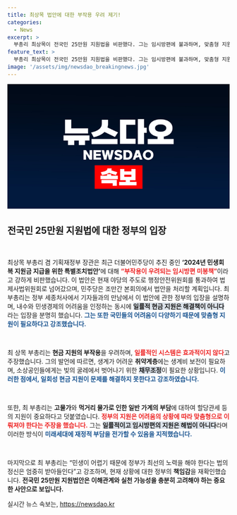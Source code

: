 ```yaml
---
title: 최상목 법안에 대한 부작용 우려 제기!
categories:
  - News
excerpt: >
  부총리 최상목이 전국민 25만원 지원법을 비판했다. 그는 임시방편에 불과하며, 맞춤형 지원이 필요하다고 강조했다. 재정 부담 문제도 언급하며, 진정한 민생 회복을 위한 대안을 촉구하는 그의 목소리에 귀 기울여야 할 때!
feature_text: >
  부총리 최상목이 전국민 25만원 지원법을 비판했다. 그는 임시방편에 불과하며, 맞춤형 지원이 필요하다고 강조했다. 재정 부담 문제도 언급하며, 진정한 민생 회복을 위한 대안을 촉구하는 그의 목소리에 귀 기울여야 할 때!
image: '/assets/img/newsdao_breakingnews.jpg'
---
```


<p><img src="/assets/img/newsdao_breakingnews.jpg" alt="cryptoinkorea 속보" /></p>

<h2 data-ke-size="size26">전국민 25만원 지원법에 대한 정부의 입장</h2>

<p data-ke-size="size16">&nbsp;</p>

<p>최상목 부총리 겸 기획재정부 장관은 최근 더불어민주당이 추진 중인 <b>‘2024년 민생회복 지원금 지급을 위한 특별조치법안’</b>에 대해 <b><span style="color: #ee2323;">“부작용이 우려되는 임시방편 미봉책”</span></b>이라고 강하게 비판했습니다. 이 법안은 현재 야당의 주도로 행정안전위원회를 통과하여 법제사법위원회로 넘어갔으며, 민주당은 조만간 본회의에서 법안을 처리할 계획입니다. 최 부총리는 정부 세종처사에서 기자들과의 만남에서 이 법안에 관한 정부의 입장을 설명하며, 내수와 민생경제의 어려움을 인정하는 동시에 <b><span style="background-color: #21538527;">일률적 현금 지원은 해결책이 아니다</span></b>라는 입장을 분명히 했습니다. <b><span style="color: #1a5490;">그는 또한 국민들의 어려움이 다양하기 때문에 맞춤형 지원이 필요하다고 강조했습니다.</span></b></p></p>

<p data-ke-size="size16">&nbsp;</p>

<p>최 상목 부총리는 <b>현금 지원의 부작용</b>을 우려하며, <b><span style="color: #ee2323;">일률적인 시스템은 효과적이지 않다</span></b>고 주장했습니다. 그의 발언에 따르면, 생계가 어려운 <b>취약계층</b>에는 생계비 보전이 필요하며, 소상공인들에게는 빚의 굴레에서 벗어나기 위한 <b><span style="background-color: #21538527;">채무조정</span></b>이 필요한 상황입니다. <b><span style="color: #1a5490;">이러한 점에서, 일회성 현금 지원이 문제를 해결하지 못한다고 강조하였습니다.</span></b></p></p>

<p data-ke-size="size16">&nbsp;</p>

<p>또한, 최 부총리는 <b>고물가</b>와 <b>먹거리 물가로 인한 일반 가계의 부담</b>에 대하여 할당관세 등의 지원이 중요하다고 덧붙였습니다. <b><span style="color: #ee2323;">정부의 지원은 어려움의 상황에 따라 맞춤형으로 이뤄져야 한다는 주장을 했습니다.</span></b> 그는 <b><span style="background-color: #21538527;">일률적이고 임시방편의 지원은 해법이 아니다</span></b>라며 이러한 방식이 <b><span style="color: #1a5490;">미래세대에 재정적 부담을 전가할 수 있음을 지적했습니다.</span></b></p></p>

<p data-ke-size="size16">&nbsp;</p>

<p>마지막으로 최 부총리는 “민생이 어렵기 때문에 정부가 최선의 노력을 해야 한다는 법의 정신은 엄중히 받아들인다”고 강조하며, 현재 상황에 대한 정부의 <b>책임감</b>을 재확인했습니다. <b>전국민 25만원 지원법안은 이해관계와 실천 가능성을 충분히 고려해야 하는 중요한 사안으로 보입니다.</b></p>
실시간 뉴스 속보는, <a href="https://newsdao.kr" rel="dofollow">https://newsdao.kr</a>


